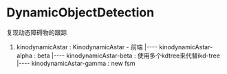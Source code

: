 # DynamicObjectDetection
复现动态障碍物的跟踪




1. kinodynamicAstar : KinodynamicAstar - 前端 
   |---- kinodynamicAstar-alpha : beta 
   |---- kinodynamicAstar-beta : 使用多个kdtree来代替ikd-tree
   |---- kinodynamicAstar-gamma : new fsm